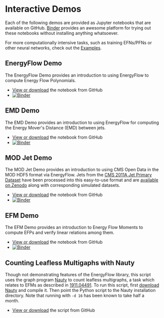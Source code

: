 # Interactive Demos

Each of the following demos are provided as Jupyter notebooks that are available on GitHub. [Binder](https://mybinder.org) provides an awesome platform for trying out these notebooks without installing anything whatsoever.

For more computationally intensive tasks, such as training EFNs/PFNs or other neural networks, check out the [Examples](../examples).

## EnergyFlow Demo

The EnergyFlow Demo provides an introduction to using EnergyFlow to compute Energy Flow Polynomials.

- [View or download](https://github.com/thaler-lab/EnergyFlow/blob/master/demos/EnergyFlow%20Demo.ipynb) the notebook from GitHub
- [![Binder](https://mybinder.org/badge_logo.svg)](https://mybinder.org/v2/gh/thaler-lab/EnergyFlow/master?filepath=demos/EnergyFlow%20Demo.ipynb)

## EMD Demo

The EMD Demo provides an introduction to using EnergyFlow for computing the Energy Mover's Distance (EMD) between jets.

- [View or download](https://github.com/thaler-lab/EnergyFlow/blob/master/demos/EMD%20Demo.ipynb) the notebook from GitHub
- [![Binder](https://mybinder.org/badge_logo.svg)](https://mybinder.org/v2/gh/thaler-lab/EnergyFlow/master?filepath=demos/EMD%20Demo.ipynb)

## MOD Jet Demo

The MOD Jet Demo provides an introduction to using CMS Open Data in the MOD HDF5 format via EnergyFlow. Jets from the [CMS 2011A Jet Primary Dataset](http://doi.org/10.7483/OPENDATA.CMS.UP77.P6PQ) have been processed into this easy-to-use format and are [available on Zenodo](https://doi.org/10.5281/zenodo.3340205) along with corresponding simulated datasets.

- [View or download](https://github.com/thaler-lab/EnergyFlow/blob/master/demos/MOD%20Jet%20Demo.ipynb) the notebook from GitHub
- [![Binder](https://mybinder.org/badge_logo.svg)](https://mybinder.org/v2/gh/thaler-lab/EnergyFlow/master?filepath=demos/MOD%20Jet%20Demo.ipynb)

## EFM Demo

The EFM Demo provides an introduction to Energy Flow Moments to compute EFPs and verify linear relations among them.

- [View or download](https://github.com/thaler-lab/EnergyFlow/blob/master/demos/EFM%20Demo.ipynb) the notebook from GitHub
- [![Binder](https://mybinder.org/badge_logo.svg)](https://mybinder.org/v2/gh/thaler-lab/EnergyFlow/master?filepath=demos/EFM%20Demo.ipynb)

## Counting Leafless Multigaphs with Nauty

Though not demonstrating features of the EnergyFlow library, this script uses the graph program [Nauty](http://pallini.di.uniroma1.it/) to count leafless multigraphs, a task which relates to EFMs as described in [1911.04491](https://arxiv.org/abs/1911.04491). To run this script, first [download Nauty](http://pallini.di.uniroma1.it/nauty26r12.tar.gz) and compile it. Then point the Python script to the Nauty installation directory. Note that running with `-d 16` has been known to take half a month.

- [View or download](https://github.com/thaler-lab/EnergyFlow/blob/master/demos/count_leafless_multigraphs_nauty.py) the script from GitHub
